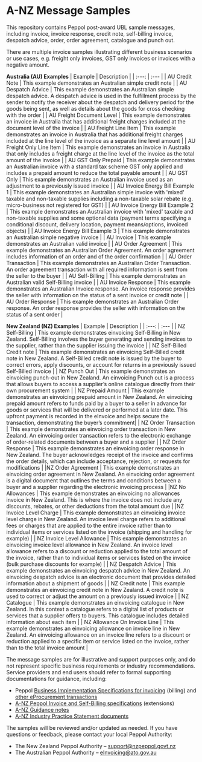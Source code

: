# A-NZ Message Samples

This repository contains Peppol post-award UBL sample messages, including invoice, invoice response, credit note, self-billing invoice, despatch advice, order, order agreement, catalogue and punch out. 

There are multiple invoice samples illustrating different business scenarios or use cases, e.g. freight only invoices, GST only invoices or invoices with a negative amount. 

**Australia (AU) Examples**
| Example | Description    | 
| :---:   | :--- | 
| AU Credit Note | This example demonstrates an Australian simple credit note | 
| AU Despatch Advice | This example demonstrates an Australian simple despatch advice. A despatch advice is used in the fulfillment process by the sender to notify the receiver about the despatch and delivery period for the goods being sent, as well as details about the goods for cross checking with the order | 
| AU Freight Document Level | This example demonstrates an invoice in Australia that has additional freight charges included at the document level of the invoice | 
| AU Freight Line Item | This example demonstrates an invoice in Australia that has additional freight charges included at the line level of the invoice as a separate line level amount |
| AU Freight Only Line Item | This example demonstrates an invoice in Australia that only includes a freight charge at the line level of the invoice as the total amount of the invoice |
| AU GST Only Prepaid | This example demonstrates an Australian invoice with a standard tax scheme GST only applied and includes a prepaid amount to reduce the total payable amount |
| AU GST Only | This example demonstrates an Australian invoice used as an adjustment to a previously issued invoice |
| AU Invoice Energy Bill Example 1 | This example demonstrates an Australian simple invoice with 'mixed' taxable and non-taxable supplies including a non-taxable solar rebate (e.g. micro-business not registered for GST) |
| AU Invoice Energy Bill Example 2 | This example demonstrates an Australian invoice with 'mixed' taxable and non-taxable supplies and some optional data (payment terms specifying a conditional discount, delivery location, payment means/options, invoiced objects) |
| AU Invoice Energy Bill Example 3 |	This example demonstrates an Australian simple negative invoice |
| AU Invoice | This example demonstrates an Australian valid invoice | 
| AU Order Agreement |	This example demonstrates an Australian Order Agreement. An order agreement includes information of an order and of the order confirmation | 
| AU Order Transaction |	This example demonstrates an Australian Order Transaction. An order agreement transaction with all required information is sent from the seller to the buyer |
| AU Self-Billing |	This example demonstrates an Australian valid Self-Billing invoice |
| AU Invoice Response |	This example demonstrates an Australian Invoice response. An invoice response provides the seller with information on the status of a sent invoice or credit note |
| AU Order Response |	This example demonstrates an Australian Order response. An order response provides the seller with information on the status of a sent order |

**New Zealand (NZ) Examples**
| Example | Description    | 
| :---:   | :--- | 
| NZ Self-Billing |	This example demonstrates einvoicing Self-Billing in New Zealand. Self-Billing involves the buyer generating and sending invoices to the supplier, rather than the supplier issuing the invoice |
| NZ Self-Billed Credit note |	This example demonstrates an einvoicing Self-Billed credit note in New Zealand. A Self-Billed credit note is issued by the buyer to correct errors, apply discounts, or account for returns in a previously issued Self-Billed invoice |
| NZ Punch Out | This example demonstrates an einvoicing punch-out in New Zealand. An einvoicing Punch out is a process that allows buyers to access a supplier’s online catalogue directly from their own procurement system |
| NZ Prepaid Amount | This example demonstrates an einvoicing prepaid amount in New Zealand. An einvoicing prepaid amount refers to funds paid by a buyer to a seller in advance for goods or services that will be delivered or performed at a later date. This upfront payment is recorded in the eInvoice and helps secure the transaction, demonstrating the buyer’s commitment|
| NZ Order Transaction | This example demonstrates an einvoicing order transaction in New Zealand. An einvoicing order transaction refers to the electronic exchange of order-related documents between a buyer and a supplier |
| NZ Order Response | This example demonstrates an einvoicing order response in New Zealand. The buyer acknowledges receipt of the invoice and confirms the order details, which can include acceptance, rejection, or requests for modifications |
|NZ Order Agreement | This example demonstrates an einvoicing order agreement in New Zealand. An einvoicing order agreement is a digital document that outlines the terms and conditions between a buyer and a supplier regarding the electronic invoicing process |
|NZ No Allowances | This example demonstrates an einvoicing no allowances invoice in New Zealand. This is where the invoice does not include any discounts, rebates, or other deductions from the total amount due |
|NZ Invoice Level Charge | This example demonstrates an einvoicing invoice level charge in New Zealand. An invoice level charge refers to additional fees or charges that are applied to the entire invoice rather than to individual items or services listed on the invoice (shipping and handling for example) |
| NZ Invoice Level Allowance | This example demonstrates an einvoicing invoice level allowance in New Zealand. An invoice level allowance refers to a discount or reduction applied to the total amount of the invoice, rather than to individual items or services listed on the invoice (bulk purchase discounts for example) |
| NZ Despatch Advice |  This example demonstrates an einvoicing despatch advice in New Zealand. An einvoicing despatch advice is an electronic document that provides detailed information about a shipment of goods |
| NZ Credit note | This example demonstrates an einvoicing credit note in New Zealand. A credit note is used to correct or adjust the amount on a previously issued invoice |
| NZ Catalogue | This example demonstrates an einvoicing catalogue in New Zealand.  In this context a catalogue refers to a digital list of products or services that a supplier offers to buyers. This catalogue includes detailed information about each item |
| NZ Allowance On Invoice Line | This example demonstrates an einvoicing allowance on invoice line in New Zealand. An einvoicing allowance on an invoice line refers to a discount or reduction applied to a specific item or service listed on the invoice, rather than to the total invoice amount |

The message samples are for illustrative and support purposes only, and do not represent specific business requirements or industry recommendations. Service providers and end users should refer to formal supporting documentations for guidance, including:
* Peppol [Business Implementation Specifications for invoicing](https://docs.peppol.eu/poacc/billing/3.0/) (billing) and [other eProcurement transactions](https://docs.peppol.eu/poacc/upgrade-3/)
* [A-NZ Peppol Invoice and Self-Billing specifications](https://github.com/A-NZ-PEPPOL/A-NZ-PEPPOL-BIS-3.0/tree/master/Specifications) (extensions)
* [A-NZ Guidance notes](https://github.com/A-NZ-PEPPOL/Guidance-documents)
* [A-NZ Industry Practice Statement documents](https://github.com/A-NZ-PEPPOL/A-NZ-Industry-Practice-Statements) 

The samples will be reviewed and/or updated as needed. 
If you have questions or feedback, please contact your local Peppol Authority:
* The New Zealand Peppol Authority – [support@nzpeppol.govt.nz](mailto:support@nzpeppol.govt.nz)
* The Australian Peppol Authority – [eInvoicing@ato.gov.au](mailto:eInvoicing@ato.gov.au) 

